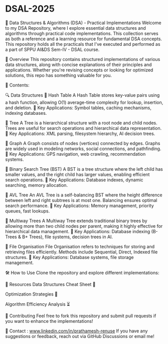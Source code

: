 # DSAL-2025

🚀 Data Structures & Algorithms (DSA) - Practical Implementations
Welcome to my DSA Repository, where I explore essential data structures and algorithms through practical code implementations. This collection serves as both a reference and a learning resource for fundamental DSA concepts.
This repository holds all the practicals that I've executed and performed as a part of SPPU AI&DS Sem-IV - DSAL course.



📌 Overview
This repository contains structured implementations of various data structures, along with concise explanations of their principles and applications. Whether you're revising concepts or looking for optimized solutions, this repo has something valuable for you.


📂 Contents:

🔍 Data Structures
🔹 Hash Table
A Hash Table stores key-value pairs using a hash function, allowing O(1) average-time complexity for lookup, insertion, and deletion. 📌 Key Applications: Symbol tables, caching mechanisms, indexing databases.

🔹 Tree
A Tree is a hierarchical structure with a root node and child nodes. Trees are useful for search operations and hierarchical data representation. 📌 Key Applications: XML parsing, filesystem hierarchy, AI decision trees.

🔹 Graph
A Graph consists of nodes (vertices) connected by edges. Graphs are widely used in modeling networks, social connections, and pathfinding. 📌 Key Applications: GPS navigation, web crawling, recommendation systems.

🔹 Binary Search Tree (BST)
A BST is a tree structure where the left child has smaller values, and the right child has larger values, enabling efficient search operations. 📌 Key Applications: Database indexes, dynamic searching, memory allocation.

🔹 AVL Tree
An AVL Tree is a self-balancing BST where the height difference between left and right subtrees is at most one. Balancing ensures optimal search performance. 📌 Key Applications: Memory management, priority queues, fast lookups.

🔹 Multiway Trees
A Multiway Tree extends traditional binary trees by allowing more than two child nodes per parent, making it highly effective for hierarchical data management. 📌 Key Applications: Database indexing (B-Trees & B+ Trees), file systems, decision trees in AI.

🔹 File Organisation
File Organisation refers to techniques for storing and retrieving files efficiently. Methods include Sequential, Direct, Indexed file structures. 📌 Key Applications: Database systems, file storage management.



🛠️ How to Use
Clone the repository and explore different implementations:



🔗 Resources
Data Structures Cheat Sheet 📝

Optimization Strategies 🚀

Algorithm Efficiency Analysis ⏳



🤝 Contributing
Feel free to fork this repository and submit pull requests if you want to enhance the implementations!

📧 Contact : www.linkedin.com/in/prathamesh-renuse
If you have any suggestions or feedback, reach out via GitHub Discussions or email me!
